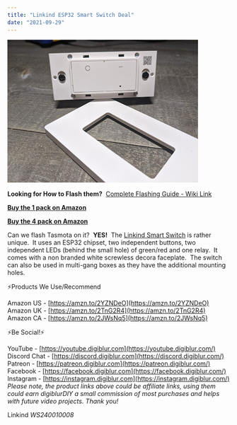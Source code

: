 ```yaml
---
title: "Linkind ESP32 Smart Switch Deal"
date: "2021-09-29"
---
```


[![](images/PXL_20210929_014411343.jpg)](https://1.bp.blogspot.com/-ZNLNKvJHv_Y/YVRkcKwQChI/AAAAAAAEwxk/IBNSUC7QMd4C0yTJGp2zOyFJSWbuI1kCQCLcBGAsYHQ/s4032/PXL_20210929_014411343.jpg)

**Looking for How to Flash them?**  [Complete Flashing Guide - Wiki Link](/docs) 

[**Buy the 1 pack on Amazon**](https://amzn.to/3ijr6RC)

[**Buy the 4 pack on Amazon**](https://amzn.to/3kOLrjx)

Can we flash Tasmota on it?  **YES!**  The [Linkind Smart Switch](https://amzn.to/3kOLrjx) is rather unique.  It uses an ESP32 chipset, two independent buttons, two independent LEDs (behind the small hole) of green/red and one relay.  It comes with a non branded white screwless decora faceplate.  The switch can also be used in multi-gang boxes as they have the additional mounting holes. 

<!--truncate-->

⚡Products We Use/Recommend

Amazon US - [https://amzn.to/2YZNDeO](https://amzn.to/2YZNDeO)  
Amazon UK - [https://amzn.to/2TnG2R4](https://amzn.to/2TnG2R4)  
Amazon CA - [https://amzn.to/2JWsNq5](https://amzn.to/2JWsNq5)  
  

⚡Be Social!⚡

YouTube - [https://youtube.digiblur.com](https://youtube.digiblur.com/)  
Discord Chat - [https://discord.digiblur.com](https://discord.digiblur.com/)  
Patreon - [https://patreon.digiblur.com](https://patreon.digiblur.com/)  
Facebook - [https://facebook.digiblur.com](https://facebook.digiblur.com/)  
Instagram - [https://instagram.digiblur.com](https://instagram.digiblur.com/)  
_Please note, the product links above could be affiliate links, using them could earn digiblurDIY a small commission of most purchases and helps with future video projects. Thank you!_

  

Linkind _WS240010008_

